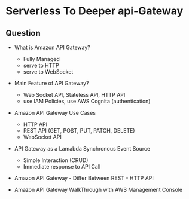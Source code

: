 # Serverless To Deeper api-Gateway

## Question

- What is Amazon API Gateway?

  - Fully Managed
  - serve to HTTP
  - serve to WebSocket

- Main Feature of API Gateway?

  - Web Socket API, Stateless API, HTTP API
  - use IAM Policies, use AWS Cognita (authentication)

- Amazon API Gateway Use Cases

  - HTTP API
  - REST API (GET, POST, PUT, PATCH, DELETE)
  - WebSocket API

- API Gateway as a Lamabda Synchronous Event Source

  - Simple Interaction (CRUD)
  - Immediate response to API Call

- Amazon API Gateway - Differ Between REST - HTTP API

  <a href="https://docs.aws.amazon.com/apigateway/latest/developerguide/http-api-vs-rest.html"></a>

- Amazon API Gateway WalkThrough with AWS Management Console

